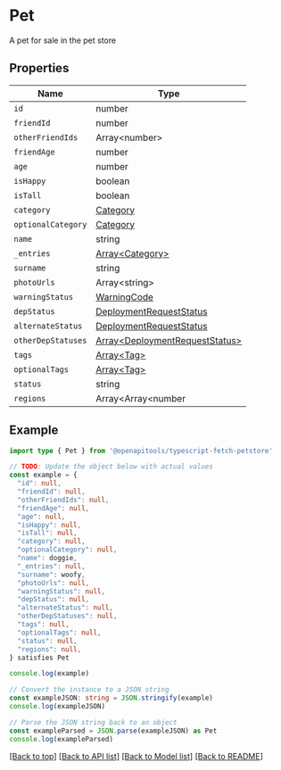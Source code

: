 
# Pet

A pet for sale in the pet store

## Properties

Name | Type
------------ | -------------
`id` | number
`friendId` | number
`otherFriendIds` | Array&lt;number&gt;
`friendAge` | number
`age` | number
`isHappy` | boolean
`isTall` | boolean
`category` | [Category](Category.md)
`optionalCategory` | [Category](Category.md)
`name` | string
`_entries` | [Array&lt;Category&gt;](Category.md)
`surname` | string
`photoUrls` | Array&lt;string&gt;
`warningStatus` | [WarningCode](WarningCode.md)
`depStatus` | [DeploymentRequestStatus](DeploymentRequestStatus.md)
`alternateStatus` | [DeploymentRequestStatus](DeploymentRequestStatus.md)
`otherDepStatuses` | [Array&lt;DeploymentRequestStatus&gt;](DeploymentRequestStatus.md)
`tags` | [Array&lt;Tag&gt;](Tag.md)
`optionalTags` | [Array&lt;Tag&gt;](Tag.md)
`status` | string
`regions` | Array&lt;Array&lt;number | null&gt;&gt;

## Example

```typescript
import type { Pet } from '@openapitools/typescript-fetch-petstore'

// TODO: Update the object below with actual values
const example = {
  "id": null,
  "friendId": null,
  "otherFriendIds": null,
  "friendAge": null,
  "age": null,
  "isHappy": null,
  "isTall": null,
  "category": null,
  "optionalCategory": null,
  "name": doggie,
  "_entries": null,
  "surname": woofy,
  "photoUrls": null,
  "warningStatus": null,
  "depStatus": null,
  "alternateStatus": null,
  "otherDepStatuses": null,
  "tags": null,
  "optionalTags": null,
  "status": null,
  "regions": null,
} satisfies Pet

console.log(example)

// Convert the instance to a JSON string
const exampleJSON: string = JSON.stringify(example)
console.log(exampleJSON)

// Parse the JSON string back to an object
const exampleParsed = JSON.parse(exampleJSON) as Pet
console.log(exampleParsed)
```

[[Back to top]](#) [[Back to API list]](../README.md#api-endpoints) [[Back to Model list]](../README.md#models) [[Back to README]](../README.md)


